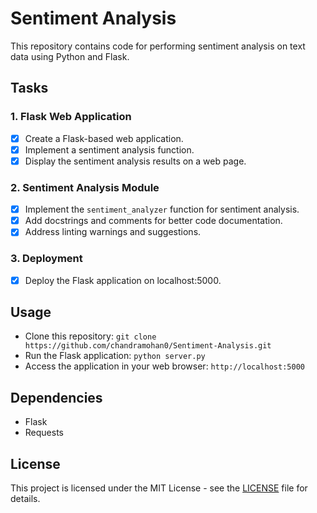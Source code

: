 # Sentiment Analysis

This repository contains code for performing sentiment analysis on text data using Python and Flask.

## Tasks

### 1. Flask Web Application
- [x] Create a Flask-based web application.
- [x] Implement a sentiment analysis function.
- [x] Display the sentiment analysis results on a web page.

### 2. Sentiment Analysis Module
- [x] Implement the `sentiment_analyzer` function for sentiment analysis.
- [x] Add docstrings and comments for better code documentation.
- [x] Address linting warnings and suggestions.

### 3. Deployment
- [x] Deploy the Flask application on localhost:5000.

## Usage
- Clone this repository: `git clone https://github.com/chandramohan0/Sentiment-Analysis.git`
- Run the Flask application: `python server.py`
- Access the application in your web browser: `http://localhost:5000`

## Dependencies
- Flask
- Requests

## License
This project is licensed under the MIT License - see the [LICENSE](LICENSE) file for details.
